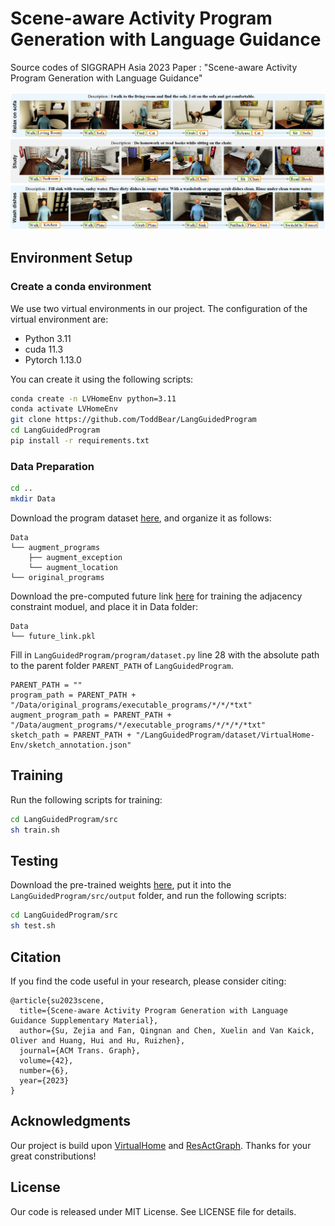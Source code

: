 # Scene-aware Activity Program Generation with Language Guidance
Source codes of SIGGRAPH Asia 2023 Paper : "Scene-aware Activity Program Generation with Language Guidance"

![overview](./asset/teaser.png)

## Environment Setup

### Create a conda environment

We use two virtual environments in our project. The configuration of the virtual environment are:

- Python 3.11
- cuda 11.3
- Pytorch 1.13.0

You can create it using the following scripts:

```bash
conda create -n LVHomeEnv python=3.11
conda activate LVHomeEnv
git clone https://github.com/ToddBear/LangGuidedProgram
cd LangGuidedProgram
pip install -r requirements.txt
```

### Data Preparation

```bash
cd ..
mkdir Data
```

Download the program dataset [here](http://virtual-home.org), and organize it as follows:

```
Data
└── augment_programs
    ├── augment_exception
    └── augment_location
└── original_programs
```

Download the pre-computed future link [here](https://drive.google.com/file/d/1ibpqQrNTFep45ahEERhMd2L1m2H_YgYt/view?usp=sharing) for training the adjacency constraint moduel, and place it in Data folder:

```
Data
└── future_link.pkl
```

Fill in `LangGuidedProgram/program/dataset.py` line 28 with the absolute path to the parent folder `PARENT_PATH` of `LangGuidedProgram`.
```
PARENT_PATH = ""
program_path = PARENT_PATH + "/Data/original_programs/executable_programs/*/*/*txt"
augment_program_path = PARENT_PATH + "/Data/augment_programs/*/executable_programs/*/*/*/*txt"
sketch_path = PARENT_PATH + "/LangGuidedProgram/dataset/VirtualHome-Env/sketch_annotation.json"
```

## Training

Run the following scripts for training:

```bash
cd LangGuidedProgram/src
sh train.sh
```

## Testing

Download the pre-trained weights [here](), put it into the `LangGuidedProgram/src/output` folder, and run the following scripts:

```bash
cd LangGuidedProgram/src
sh test.sh
```

## Citation

If you find the code useful in your research, please consider citing:

```
@article{su2023scene,
  title={Scene-aware Activity Program Generation with Language Guidance Supplementary Material},
  author={Su, Zejia and Fan, Qingnan and Chen, Xuelin and Van Kaick, Oliver and Huang, Hui and Hu, Ruizhen},
  journal={ACM Trans. Graph},
  volume={42},
  number={6},
  year={2023}
}
```

## Acknowledgments

Our project is build upon [VirtualHome](https://github.com/xavierpuigf/virtualhome_unity) and [ResActGraph](https://github.com/andrewliao11/env-aware-program-gen). Thanks for your great constributions!

## License

Our code is released under MIT License. See LICENSE file for details.